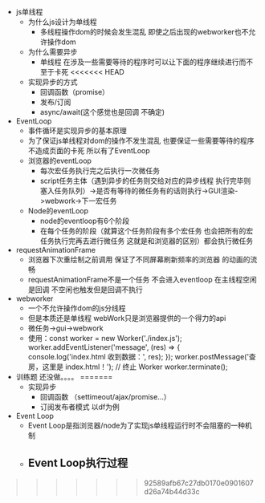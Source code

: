 - js单线程
    - 为什么js设计为单线程
        - 多线程操作dom的时候会发生混乱 即使之后出现的webworker也不允许操作dom
    - 为什么需要异步
        - 单线程 在涉及一些需要等待的程序时可以让下面的程序继续进行而不至于卡死
<<<<<<< HEAD
    - 实现异步的方式
        - 回调函数（promise）
        - 发布/订阅
        - async/await(这个感觉也是回调 不确定)
- EventLoop
    - 事件循环是实现异步的基本原理
    - 为了保证js单线程对dom的操作不发生混乱 也要保证一些需要等待的程序不造成页面的卡死 所以有了EventLoop
    - 浏览器的eventLoop
        - 每次宏任务执行完之后执行一次微任务
        - script任务主体（遇到异步的任务则交给对应的异步线程 执行完毕则塞入任务队列）->是否有等待的微任务有的话则执行->GUI渲染->webwork->下一宏任务
    - Node的eventLoop
        - node的eventloop有6个阶段
        - 在每个任务的阶段（就算这个任务阶段有多个宏任务 也会把所有的宏任务执行完再去进行微任务 这就是和浏览器的区别）都会执行微任务
- requestAnimationFrame
    - 浏览器下次重绘制之前调用 保证了不同屏幕刷新频率的浏览器 的动画的流畅
    - requestAnimationFrame不是一个任务 不会进入eventloop 在主线程空闲是回调 不空闲也触发但是回调不执行
- webworker
    - 一个不允许操作dom的js分线程
    - 但是本质还是单线程 webWork只是浏览器提供的一个得力的api
    - 微任务->gui->webwork
    - 使用：const worker = new Worker('./index.js');
        worker.addEventListener('message', (res) => {
            console.log('index.html 收到数据：', res);
        });
        worker.postMessage('查房，这里是 index.html！');
        //  终止 Worker
        worker.terminate();
- 训练题 还没做。。。。
=======
    - 实现异步
        - 回调函数 （settimeout/ajax/promise...）
        - 订阅发布者模式 以df为例
-   Event Loop
    - Event Loop是指浏览器/node为了实现js单线程运行时不会阻塞的一种机制
    - Event Loop执行过程
        - 
>>>>>>> 92589afb67c27db0170e0901607d26a74b44d33c

